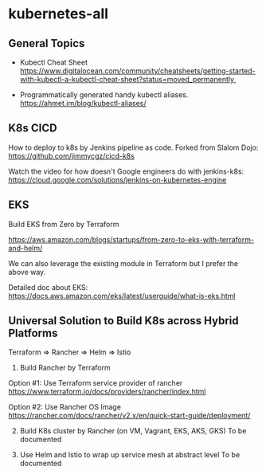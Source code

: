 # kubernetes-all

## General Topics

* Kubectl Cheat Sheet
https://www.digitalocean.com/community/cheatsheets/getting-started-with-kubectl-a-kubectl-cheat-sheet?status=moved_permanently 

* Programmatically generated handy kubectl aliases. 
https://ahmet.im/blog/kubectl-aliases/

## K8s CICD

How to deploy to k8s by Jenkins pipeline as code. Forked from Slalom Dojo:
https://github.com/jimmycgz/cicd-k8s 

Watch the video for how doesn't Google engineers do with jenkins-k8s:
https://cloud.google.com/solutions/jenkins-on-kubernetes-engine

## EKS
Build EKS from Zero by Terraform 

https://aws.amazon.com/blogs/startups/from-zero-to-eks-with-terraform-and-helm/ 

We can also leverage the existing module in Terraform but I prefer the above way.

Detailed doc about EKS:
https://docs.aws.amazon.com/eks/latest/userguide/what-is-eks.html

## Universal Solution to Build K8s across Hybrid Platforms

Terraform => Rancher => Helm => Istio

1. Build Rancher by Terraform

Option #1: Use Terraform service provider of rancher https://www.terraform.io/docs/providers/rancher/index.html

Option #2: Use Rancher OS Image https://rancher.com/docs/rancher/v2.x/en/quick-start-guide/deployment/


2. Build K8s cluster by Rancher (on VM, Vagrant, EKS, AKS, GKS)
To be documented

3. Use Helm and Istio to wrap up service mesh at abstract level
To be documented
